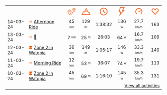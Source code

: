 <table>
    <tr>
        <th></th>
        <th></th>
        <th align="center"><img src="https://raw.githubusercontent.com/robiningelbrecht/strava-activities/master/public/distance.svg" width="30" alt="distance" title="distance"/></th>
        <th align="center"><img src="https://raw.githubusercontent.com/robiningelbrecht/strava-activities/master/public/elevation.svg" width="30" alt="elevation" title="elevation"/></th>
        <th align="center"><img src="https://raw.githubusercontent.com/robiningelbrecht/strava-activities/master/public/time.svg" width="30" alt="time" title="time"/></th>
        <th align="center"><img src="https://raw.githubusercontent.com/robiningelbrecht/strava-activities/master/public/average-watt.svg" width="30" alt="average watts" title="average watts"/></th>
        <th align="center"><img src="https://raw.githubusercontent.com/robiningelbrecht/strava-activities/master/public/average-speed.svg" width="30" alt="average speed" title="average speed"/></th>
        <th align="center"><img src="https://raw.githubusercontent.com/robiningelbrecht/strava-activities/master/public/heart-rate.svg" width="30" alt="average heart rate" title="average heart rate"/></th>
    </tr>
            <tr>
            <td>14-03-24</td>
            <td>
                <img src="https://raw.githubusercontent.com/robiningelbrecht/strava-activities/master/public/activity-ride.svg" width="12" alt="Afternoon Ride" title="Afternoon Ride"/>
<a href="https://www.strava.com/activities/10959137782" title="Kcal: 1341 | Gear: None ">Afternoon Ride</a>
            </td>
            <td align="center">45 <sup><sub>km</sub></sup></td>
            <td align="center">129 <sup><sub>m</sub></sup></td>
            <td align="center">1:38:32</td>
            <td align="center">136 <sup><sub>w</sub></sup></td>
            <td align="center">27.7 <sup><sub>km/h</sub></sup></td>
            <td align="center">163</td>
        </tr>
            <tr>
            <td>13-03-24</td>
            <td>
                <img src="https://raw.githubusercontent.com/robiningelbrecht/strava-activities/master/public/activity-ride.svg" width="12" alt="💼" title="💼"/>
<a href="https://www.strava.com/activities/10955981329" title="Kcal: 235 | Gear: None ">💼</a>
            </td>
            <td align="center">7 <sup><sub>km</sub></sup></td>
            <td align="center">25 <sup><sub>m</sub></sup></td>
            <td align="center">26:03</td>
            <td align="center">64 <sup><sub>w</sub></sup></td>
            <td align="center">16.7 <sup><sub>km/h</sub></sup></td>
            <td align="center">109</td>
        </tr>
            <tr>
            <td>12-03-24</td>
            <td>
                                <img src="https://raw.githubusercontent.com/robiningelbrecht/strava-activities/master/public/activity-virtual-ride-zwift.svg" width="12" alt="Zone 2 in Watopia" title="Zone 2 in Watopia"/>
<a href="https://www.strava.com/activities/10944212380" title="Kcal: 546 | Gear: None ">Zone 2 in Watopia</a>
            </td>
            <td align="center">36 <sup><sub>km</sub></sup></td>
            <td align="center">149 <sup><sub>m</sub></sup></td>
            <td align="center">1:05:17</td>
            <td align="center">146 <sup><sub>w</sub></sup></td>
            <td align="center">33.3 <sup><sub>km/h</sub></sup></td>
            <td align="center">140</td>
        </tr>
            <tr>
            <td>11-03-24</td>
            <td>
                <img src="https://raw.githubusercontent.com/robiningelbrecht/strava-activities/master/public/activity-ride.svg" width="12" alt="Morning Ride" title="Morning Ride"/>
<a href="https://www.strava.com/activities/10950381267" title="Kcal: 259 | Gear: None ">Morning Ride</a>
            </td>
            <td align="center">12 <sup><sub>km</sub></sup></td>
            <td align="center">53 <sup><sub>m</sub></sup></td>
            <td align="center">36:07</td>
            <td align="center">74 <sup><sub>w</sub></sup></td>
            <td align="center">19.7 <sup><sub>km/h</sub></sup></td>
            <td align="center">113</td>
        </tr>
            <tr>
            <td>10-03-24</td>
            <td>
                                <img src="https://raw.githubusercontent.com/robiningelbrecht/strava-activities/master/public/activity-virtual-ride-zwift.svg" width="12" alt="Zone 2 in Watopia" title="Zone 2 in Watopia"/>
<a href="https://www.strava.com/activities/10929747354" title="Kcal: 634 | Gear: None ">Zone 2 in Watopia</a>
            </td>
            <td align="center">45 <sup><sub>km</sub></sup></td>
            <td align="center">69 <sup><sub>m</sub></sup></td>
            <td align="center">1:16:10</td>
            <td align="center">145 <sup><sub>w</sub></sup></td>
            <td align="center">35.3 <sup><sub>km/h</sub></sup></td>
            <td align="center">131</td>
        </tr>
                <tr>
            <td colspan="8" align="right"><a href="https://github.com/robiningelbrecht/strava-activities#activities">View all activities</a></td>
        </tr>
    </table>
